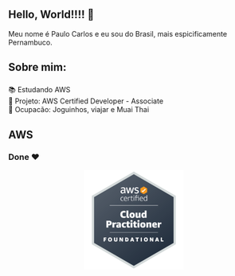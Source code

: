 ## Hello, World!!!! 👋

<p align="left">Meu nome é Paulo Carlos e eu sou do Brasil, mais espicificamente Pernambuco.</p>

###

<h2 align="left">Sobre mim:</h2>

###

<p align="left">📚 Estudando AWS<br>🎯 Projeto: AWS Certified Developer - Associate<br>🎲 Ocupacão: Joguinhos, viajar e Muai Thai  </p>

###

## AWS

### Done ❤
<div align="center">
  <img height="200" src="/logo/aws/confirm/aws-certified-cloud-practitioner.png"  />
</div>



<!--
**paulocarlosfilho/paulocarlosfilho** is a ✨ _special_ ✨ repository because its `README.md` (this file) appears on your GitHub profile.

Here are some ideas to get you started:

- 🔭 I’m currently working on ...
- 🌱 I’m currently learning ...
- 👯 I’m looking to collaborate on ...
- 🤔 I’m looking for help with ...
- 💬 Ask me about ...
- 📫 How to reach me: ...
- 😄 Pronouns: ...
- ⚡ Fun fact: ...
-->
